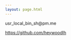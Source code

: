 ```yaml
---
layout: page.html
---
```



<p>
  usr_local_bin_sh@pm.me
</p>
<p>
  <a href='https://github.com/heywoodlh'>https://github.com/heywoodlh</a>
</p>

